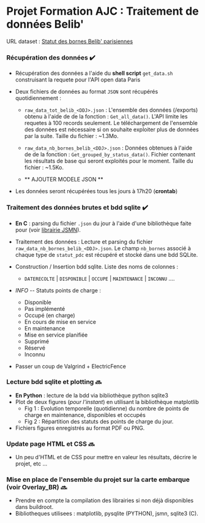 # Projet Formation AJC : Traitement de données Belib'

URL dataset : [Statut des bornes Belib' parisiennes](https://parisdata.opendatasoft.com/explore/dataset/belib-points-de-recharge-pour-vehicules-electriques-disponibilite-temps-reel/information/?disjunctive.statut_pdc&disjunctive.arrondissement)


### Récupération des données  :heavy_check_mark:

+ Récupération des données a l'aide du **shell script** `get_data.sh` construisant la requete pour l'API open data Paris
+ Deux fichiers de données au format `JSON` sont récupérés quotidiennement :
    + `raw_data_tot_belib_<DDJ>.json` : L'ensemble des données (/exports) obtenu à l'aide de de la fonction : `Get_all_data()`.
L'API limite les requetes à 100 records seulement. Le téléchargement de l'ensemble des données est nécessaire si on souhaite exploiter plus de données par la suite.
Taille du fichier : ~1.3Mo.

    + `raw_data_nb_bornes_belib_<DDJ>.json` : Données obtenues à l'aide de de la fonction : `Get_grouped_by_status_data()`.
Fichier contenant les résultats de base qui seront exploités pour le moment. Taille du fichier : ~1.5Ko.

    + ** AJOUTER MODELE JSON ** 

+ Les données seront récupérées tous les jours à 17h20 (**crontab**)


### Traitement des données brutes et bdd sqlite :heavy_check_mark:

+ **En C** : parsing du fichier `.json` du jour à l'aide d'une bibliothèque faite pour (voir [librairie JSMN](https://github.com/zserge/jsmn)). 

+ Traitement des données : Lecture et parsing du fichier `raw_data_nb_bornes_belib_<DDJ>.json`. Le champ `nb_bornes` associé à chaque type de `statut_pdc` est récupéré et stocké dans une bdd SQLite. 

+ Construction / Insertion bdd sqlite. Liste des noms de colonnes :
    + `DATERECOLTE`  |  `DISPONIBLE`  | `OCCUPE`  | `MAINTENANCE`  |  `INCONNU` ....

+ *INFO* -- Statuts points de charge :  
    + Disponible
    + Pas implémenté
    + Occupé (en charge)
    + En cours de mise en service
    + En maintenance
    + Mise en service planifiée
    + Supprimé
    + Réservé
    + Inconnu

+ Passer un coup de Valgrind + ElectricFence

### Lecture bdd sqlite et plotting      :soon:
 
+ **En Python** : lecture de la bdd via bibliothèque python sqlite3
+ Plot de deux figures (*pour l'instant*) en utilisant la bibliothèque matplotlib
    + Fig 1 : Evolution temporelle (quotidienne) du nombre de points de charge en maintenance, disponibles et occupés
    + Fig 2 : Répartition des statuts des points de charge du jour.
+ Fichiers figures enregistrés au format PDF ou PNG.

### Update page HTML et CSS      :soon:

+ Un peu d'HTML et de CSS pour mettre en valeur les résultats, décrire le projet, etc ...

### Mise en place de l'ensemble du projet sur la carte embarque (voir Overlay_BR)     :soon:

+ Prendre en compte la compilation des librairies si non déjà disponibles dans buildroot.
+ Bibliotheques utilisees : matplotlib, pysqlite (PYTHON), jsmn, sqlite3 (C).

